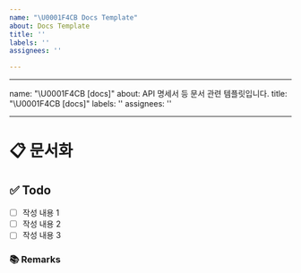 ```yaml
---
name: "\U0001F4CB Docs Template"
about: Docs Template
title: ''
labels: ''
assignees: ''

---
```


---
name: "\U0001F4CB [docs]"
about: API 명세서 등 문서 관련 템플릿입니다.
title: "\U0001F4CB [docs]"
labels: ''
assignees: ''

---

# 📋 문서화
<!-- 문서화한 내용 또는 변경사항을 적습니다. -->
## ✅ Todo
- [ ] 작성 내용 1
- [ ] 작성 내용 2
- [ ] 작성 내용 3
### 📚 Remarks
<!-- 비고사항이 있었다면 적기 -->
